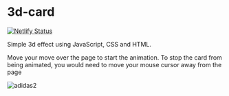 # 3d-card
[![Netlify Status](https://api.netlify.com/api/v1/badges/e334e3c0-bbaf-4be0-a08a-7ea6d9311596/deploy-status)](https://app.netlify.com/sites/practical-booth-16ec78/deploys)

Simple 3d effect using JavaScript, CSS and HTML.

Move your move over the page to start the animation. To stop the card from being animated, you would need to move your mouse cursor away from the page

![adidas2](https://user-images.githubusercontent.com/11598255/100529515-a0824e00-31e8-11eb-977d-bef33c62d944.gif)

